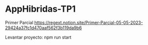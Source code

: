 # AppHibridas-TP1
Primer Parcial https://regext.notion.site/Primer-Parcial-05-05-2023-29424a37fc1d470aaf562f3b119da9b6

Levantar proyecto: npm run start
